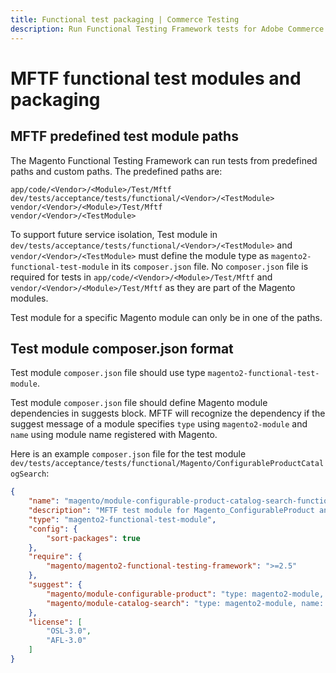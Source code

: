 ```yaml
---
title: Functional test packaging | Commerce Testing
description: Run Functional Testing Framework tests for Adobe Commerce and Magento Open Source code from predefined paths and custom paths.
---
```


# MFTF functional test modules and packaging

## MFTF predefined test module paths

The Magento Functional Testing Framework can run tests from predefined paths and custom paths. The predefined paths are:

```text
app/code/<Vendor>/<Module>/Test/Mftf
dev/tests/acceptance/tests/functional/<Vendor>/<TestModule>
vendor/<Vendor>/<Module>/Test/Mftf
vendor/<Vendor>/<TestModule>
```

To support future service isolation, Test module in `dev/tests/acceptance/tests/functional/<Vendor>/<TestModule>` and
`vendor/<Vendor>/<TestModule>` must define the module type as `magento2-functional-test-module` in its `composer.json` file.
No `composer.json` file is required for tests in `app/code/<Vendor>/<Module>/Test/Mftf` and `vendor/<Vendor>/<Module>/Test/Mftf`
as they are part of the Magento modules.

Test module for a specific Magento module can only be in one of the paths.

## Test module composer.json format

Test module `composer.json` file should use type `magento2-functional-test-module`.

Test module `composer.json` file should define Magento module dependencies in suggests block.
MFTF will recognize the dependency if the suggest message of a module specifies `type` using `magento2-module` and `name`
using module name registered with Magento.

Here is an example `composer.json` file for the test module `dev/tests/acceptance/tests/functional/Magento/ConfigurableProductCatalogSearch`:

```json
{
    "name": "magento/module-configurable-product-catalog-search-functional-test",
    "description": "MFTF test module for Magento_ConfigurableProduct and Magento_CatalogSearch",
    "type": "magento2-functional-test-module",
    "config": {
        "sort-packages": true
    },
    "require": {
        "magento/magento2-functional-testing-framework": ">=2.5"
    },
    "suggest": {
        "magento/module-configurable-product": "type: magento2-module, name: Magento_ConfigurableProduct, version: *",
        "magento/module-catalog-search": "type: magento2-module, name: Magento_CatalogSearch, version: *"
    },
    "license": [
        "OSL-3.0",
        "AFL-3.0"
    ]
}
```
